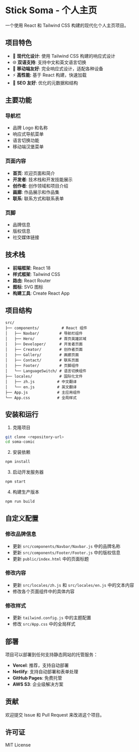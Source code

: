 # Stick Soma - 个人主页

一个使用 React 和 Tailwind CSS 构建的现代化个人主页项目。

## 项目特色

- 🎨 **现代化设计**: 使用 Tailwind CSS 构建的响应式设计
- 🌐 **双语支持**: 支持中文和英文语言切换
- 📱 **移动端友好**: 完全响应式设计，适配各种设备
- ⚡ **高性能**: 基于 React 构建，快速加载
- 🎯 **SEO 友好**: 优化的元数据和结构

## 主要功能

### 导航栏
- 品牌 Logo 和名称
- 响应式导航菜单
- 语言切换功能
- 移动端汉堡菜单

### 页面内容
- **首页**: 欢迎页面和简介
- **开发者**: 技术栈和开发技能展示
- **创作者**: 创作领域和项目介绍
- **画廊**: 作品展示和作品集
- **联系**: 联系方式和联系表单

### 页脚
- 品牌信息
- 版权信息
- 社交媒体链接

## 技术栈

- **前端框架**: React 18
- **样式框架**: Tailwind CSS
- **路由**: React Router
- **图标**: SVG 图标
- **构建工具**: Create React App

## 项目结构

```
src/
├── components/          # React 组件
│   ├── Navbar/         # 导航栏组件
│   ├── Hero/           # 首页英雄区域
│   ├── Developer/      # 开发者页面
│   ├── Creator/        # 创作者页面
│   ├── Gallery/        # 画廊页面
│   ├── Contact/        # 联系页面
│   ├── Footer/         # 页脚组件
│   └── LanguageSwitch/ # 语言切换组件
├── locales/            # 国际化文件
│   ├── zh.js          # 中文翻译
│   └── en.js          # 英文翻译
├── App.js             # 主应用组件
└── App.css            # 全局样式
```

## 安装和运行

1. 克隆项目
```bash
git clone <repository-url>
cd soma-comic
```

2. 安装依赖
```bash
npm install
```

3. 启动开发服务器
```bash
npm start
```

4. 构建生产版本
```bash
npm run build
```

## 自定义配置

### 修改品牌信息
- 更新 `src/components/Navbar/Navbar.js` 中的品牌名称
- 更新 `src/components/Footer/Footer.js` 中的版权信息
- 更新 `public/index.html` 中的页面标题

### 修改内容
- 更新 `src/locales/zh.js` 和 `src/locales/en.js` 中的文本内容
- 修改各个页面组件中的具体内容

### 修改样式
- 更新 `tailwind.config.js` 中的主题配置
- 修改 `src/App.css` 中的全局样式

## 部署

项目可以部署到任何支持静态网站的托管服务：

- **Vercel**: 推荐，支持自动部署
- **Netlify**: 支持自动部署和表单处理
- **GitHub Pages**: 免费托管
- **AWS S3**: 企业级解决方案

## 贡献

欢迎提交 Issue 和 Pull Request 来改进这个项目。

## 许可证

MIT License
